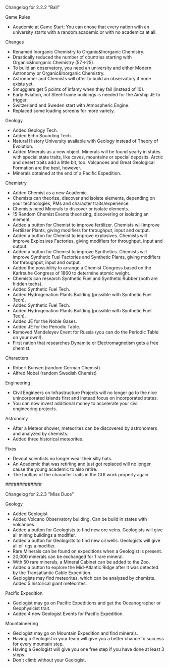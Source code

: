 Changelog for 2.2.2 "Ball"

Game Rules
- Academic at Game Start: You can chose that every nation with an university starts with a random academic or with no academics at all.

Changes
- Renamed Inorganic Chemistry to Organic&Inorganic Chemistry.
- Drastically reduced the number of countries starting with Organic&Inorganic Chemistry (57->25).
- To build an observatory, you need an university and either Modern Astronomy or Organic&Inorganic Chemistry.
- Astronomer and Chemists will offer to build an observatory if none exists yet.
- Smugglers get 5 points of infamy when they fail (instead of 10).
- Early Aviation, not Steel-frame buildings is needed for the Airship JE to trigger.
- Switzerland and Sweden start with Atmospheric Engine.
- Replaced some loading screens for more variety.

Geology
- Added Geology Tech.
- Added Echo Sounding Tech.
- Natural History University available with Geology instead of Theory of Evolution.
- Added Minerals as a new object. Minerals will be found yearly in states with special state traits, like caves, mountains or special deposits. Arctic and desert traits add a little bit, too. Volcanoes and Great Geological Formation are the best, however.
- Minerals obtained at the end of a Pacific Expedition.

Chemistry
- Added Chemist as a new Academic.
- Chemists can theorize, discover and isolate elements, depending on your technologies, PMs and character traits/experience.
- Chemists need Minerals to discover or isolate elements.
- 15 Random Chemist Events theorizing, discovering or isolating an element.
- Added a button for Chemist to improve fertilizer. Chemists will improve Fertilizer Plants, giving modifiers for throughput, input and output.
- Added a button for Chemist to improve explosives. Chemists will improve Explosives Factories, giving modifiers for throughput, input and output.
- Added a button for Chemist to improve Synthetics. Chemists will improve Synthetic Fuel Factories and Synthetic Plants, giving modifiers for throughput, input and output.
- Added the possibility to arrange a Chemist Congress based on the Karlrsuhe Congress of 1860 to determine atomic weight.
- Chemists can research Synthetic Fuel and Synthetic Rubber (both are hidden techs).
- Added Synthetic Fuel Tech.
- Added Hydrogenation Plants Building (possible with Synthetic Fuel Tech).
- Added Synthetic Fuel Tech.
- Added Hydrogenation Plants Building (possible with Synthetic Fuel Tech).
- Added JE for the Noble Gases.
- Added JE for the Periodic Table.
- Removed Mendeleyev Event for Russia (you can do the Periodic Table on your own!).
- First nation that researches Dynamite or Electromagnetism gets a free chemist.

Characters
- Robert Bunsen (random German Chemist)
- Alfred Nobel (random Swedish Chemist)

Engineering
- Civil Engineers on Infrastructure Projects will no longer go to the nice unincorporated islands first and instead focus on incorporated states.
- You can now invest additional money to accelerate your civil engineering projects.

Astronomy
- After a Meteor shower, meteorites can be discovered by astronomers and analyzed by chemists.
- Added three historical meteorites.

Fixes
- Devout scientists no longer wear their silly hats.
- An Academic that was retiriing and just got replaced will no longer cause the young academic to also retire.
- The tooltips of the character traits in the GUI work properly again.

#############

Changelog for 2.2.3 "Miss Duce"

Geology
- Added Geologist
- Added Volcano Observatory building. Can be build in states with volcanoes.
- Added a button for Geologists to find new ore veins. Geologists will give all mining buildings a modifier.
- Added a button for Geologists to find new oil wells. Geologists will give all oil rigs a modifier.
- Rare Minerals can be found on expeditions when a Geologist is present.
- 20,000 minerals can be exchanged for 1 rare mineral.
- With 50 rare minerals, a Mineral Cabinet can be added to the Zoo.
- Added a button to explore the Mid-Atlantic Ridge after it was detected by the Transatlantic Cable Expedition.
- Geologists may find meteorites, which can be analyzed by chemists. Added 5 historical giant meteorites.

Pacific Expedition
- Geologist may go on Pacific Expeditions and get the Oceanographer or Geophysicist trait.
- Added 4 new Geologist Events for Pacific Expedition.

Mountaineering
- Geologist may go on Mountain Expedition and find minerals.
- Having a Geologist in your team will give you a better chance fo success for every mountain step.
- Having a Geologist will give you one free step if you have done at least 3 steps.
- Don't climb without your Geologist.
